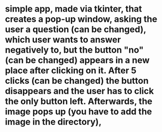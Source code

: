 # simple app, made via tkinter, that creates a pop-up window, asking the user a question (can be changed), which user wants to answer negatively to, but the button "no" (can be changed) appears in a new place after clicking on it. After 5 clicks (can be changed) the button disappears and the user has to click the only button left. Afterwards, the image pops up (you have to add the image in the directory),
